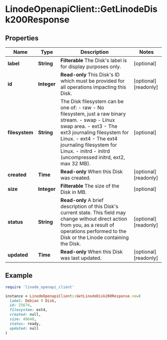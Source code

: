 # LinodeOpenapiClient::GetLinodeDisk200Response

## Properties

| Name | Type | Description | Notes |
| ---- | ---- | ----------- | ----- |
| **label** | **String** | __Filterable__ The Disk&#39;s label is for display purposes only. | [optional] |
| **id** | **Integer** | __Read-only__ This Disk&#39;s ID which must be provided for all operations impacting this Disk. | [optional][readonly] |
| **filesystem** | **String** | The Disk filesystem can be one of:    - raw - No filesystem, just a raw binary stream.   - swap - Linux swap area.   - ext3 - The ext3 journaling filesystem for Linux.   - ext4 - The ext4 journaling filesystem for Linux.   - initrd - initrd (uncompressed initrd, ext2, max 32 MB). | [optional] |
| **created** | **Time** | __Read-only__ When this Disk was created. | [optional][readonly] |
| **size** | **Integer** | __Filterable__ The size of the Disk in MB. | [optional] |
| **status** | **String** | __Read-only__ A brief description of this Disk&#39;s current state. This field may change without direct action from you, as a result of operations performed to the Disk or the Linode containing the Disk. | [optional][readonly] |
| **updated** | **Time** | __Read-only__ When this Disk was last updated. | [optional][readonly] |

## Example

```ruby
require 'linode_openapi_client'

instance = LinodeOpenapiClient::GetLinodeDisk200Response.new(
  label: Debian 9 Disk,
  id: 25674,
  filesystem: ext4,
  created: null,
  size: 48640,
  status: ready,
  updated: null
)
```

